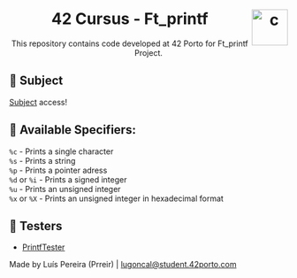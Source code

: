 <h1 align="center">42 Cursus - Ft_printf <img src="https://imgur.com/MbpYAc0.png" alt="c" align="right" width="65" height="65"/></h1>
<p align="center">This repository contains code developed at 42 Porto for Ft_printf Project.</p>
<h2 align="left"> 📄 Subject </h2>
<a href="https://github.com/Prreir/Ft_printf_42/blob/main/Extra/Subject.pdf" >Subject</a> access!

<h2 align="left">🥇 Available Specifiers: </h2>

`%c` - Prints a single character  
`%s` - Prints a string  
`%p` - Prints a pointer adress  
`%d` or `%i` - Prints a signed integer  
`%u` - Prints an unsigned integer  
`%x` or `%X` - Prints an unsigned integer in hexadecimal format  

<h2 align="left">📝 Testers</h2>

- [PrintfTester](https://github.com/Tripouille/printfTester)

Made by Luís Pereira (Prreir) | lugoncal@student.42porto.com
